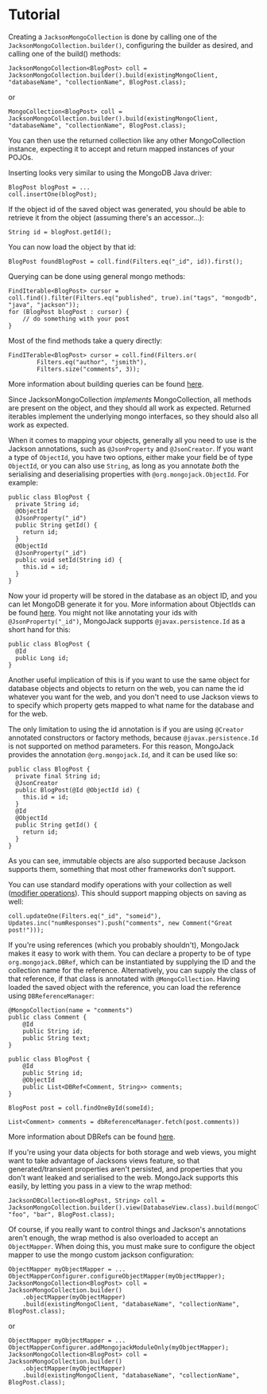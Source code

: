 Tutorial
========

Creating a `JacksonMongoCollection` is done by calling one of the `JacksonMongoCollection.builder()`, configuring the builder as desired, and calling one of the build() methods:

    JacksonMongoCollection<BlogPost> coll = JacksonMongoCollection.builder().build(existingMongoClient, "databaseName", "collectionName", BlogPost.class);
    
or

    MongoCollection<BlogPost> coll = JacksonMongoCollection.builder().build(existingMongoClient, "databaseName", "collectionName", BlogPost.class);

You can then use the returned collection like any other MongoCollection instance, expecting it to accept and return mapped instances of your POJOs.

Inserting looks very similar to using the MongoDB Java driver:

    BlogPost blogPost = ...
    coll.insertOne(blogPost);

If the object id of the saved object was generated, you should be able to retrieve it from the object (assuming there's an accessor...):

    String id = blogPost.getId();

You can now load the object by that id:

    BlogPost foundBlogPost = coll.find(Filters.eq("_id", id)).first();

Querying can be done using general mongo methods:

    FindIterable<BlogPost> cursor = coll.find().filter(Filters.eq("published", true).in("tags", "mongodb", "java", "jackson"));
    for (BlogPost blogPost : cursor) {
        // do something with your post
    }

Most of the find methods take a query directly:

    FindITerable<BlogPost> cursor = coll.find(Filters.or(
            Filters.eq("author", "jsmith"), 
            Filters.size("comments", 3));

More information about building queries can be found [here](./queries.html).

Since JacksonMongoCollection _implements_ MongoCollection, all methods are present on the object, and they should all work as expected.  Returned iterables implement the underlying
mongo interfaces, so they should also all work as expected.

When it comes to mapping your objects, generally all you need to use is the Jackson annotations, such as `@JsonProperty` and `@JsonCreator`.  If you want a type of `ObjectId`, you have two options,
either make your field be of type `ObjectId`, or you can also use `String`, as long as you annotate *both* the serialising and deserialising properties with `@org.mongojack.ObjectId`.  For example:

    public class BlogPost {
      private String id;
      @ObjectId
      @JsonProperty("_id")
      public String getId() {
        return id;
      }
      @ObjectId
      @JsonProperty("_id")
      public void setId(String id) {
        this.id = id;
      }
    }

Now your id property will be stored in the database as an object ID, and you can let MongoDB generate it for you.  More information about ObjectIds can be found [here](./object-ids.html).
You might not like annotating your ids with `@JsonProperty("_id")`, MongoJack supports `@javax.persistence.Id` as a short hand for this:

    public class BlogPost {
      @Id
      public Long id;
    }

Another useful implication of this is if you want to use the same object for database objects and objects to return on the web, you can name the id whatever you want for the web, and you don't need
to use Jackson views to to specify which property gets mapped to what name for the database and for the web.

The only limitation to using the id annotation is if you are using `@Creator` annotated constructors or factory methods, because `@javax.persistence.Id` is not supported on method parameters. 
For this reason, MongoJack provides the annotation `@org.mongojack.Id`, and it can be used like so:

    public class BlogPost {
      private final String id;
      @JsonCreator
      public BlogPost(@Id @ObjectId id) {
        this.id = id;
      }
      @Id
      @ObjectId
      public String getId() {
        return id;
      }
    }

As you can see, immutable objects are also supported because Jackson supports them, something that most other frameworks don't support.

You can use standard modify operations with your collection as well ([modifier operations](http://www.mongodb.org/display/DOCS/Updating#Updating-ModifierOperations)).  This should
support mapping objects on saving as well:

    coll.updateOne(Filters.eq("_id", "someid"), Updates.inc("numResponses").push("comments", new Comment("Great post!")));

If you're using references (which you probably shouldn't), MongoJack makes it easy to work with them.  You can declare a property to be of type `org.mongojack.DBRef`, which can be instantiated by
supplying the ID and the collection name for the reference.  Alternatively, you can supply the class of that reference, if that class is annotated with `@MongoCollection`.  Having loaded the saved
object with the reference, you can load the reference using `DBReferenceManager`:

    @MongoCollection(name = "comments")
    public class Comment {
        @Id
        public String id;
        public String text;
    }

    public class BlogPost {
        @Id
        public String id;
        @ObjectId
        public List<DBRef<Comment, String>> comments;
    }

    BlogPost post = coll.findOneById(someId);
    
    List<Comment> comments = dbReferenceManager.fetch(post.comments))
    

More information about DBRefs can be found [here](./dbrefs.html).

If you're using your data objects for both storage and web views, you might want to take advantage of Jacksons views feature, so that generated/transient properties aren't persisted, and properties
that you don't want leaked and serialised to the web.  MongoJack supports this easily, by letting you pass in a view to the wrap method:

    JacksonDBCollection<BlogPost, String> coll = JacksonMongoCollection.builder().view(DatabaseView.class).build(mongoClient, "foo", "bar", BlogPost.class);

Of course, if you really want to control things and Jackson's annotations aren't enough, the wrap method is also overloaded to accept an `ObjectMapper`.  When doing this, you must make sure to
configure the object mapper to use the mongo custom jackson configuration:

    ObjectMapper myObjectMapper = ...
    ObjectMapperConfigurer.configureObjectMapper(myObjectMapper);
    JacksonMongoCollection<BlogPost> coll = JacksonMongoCollection.builder()
        .objectMapper(myObjectMapper)
        .build(existingMongoClient, "databaseName", "collectionName", BlogPost.class);

or

    ObjectMapper myObjectMapper = ...
    ObjectMapperConfigurer.addMongojackModuleOnly(myObjectMapper);
    JacksonMongoCollection<BlogPost> coll = JacksonMongoCollection.builder()
        .objectMapper(myObjectMapper)
        .build(existingMongoClient, "databaseName", "collectionName", BlogPost.class);
